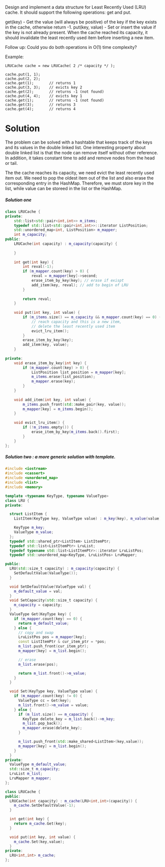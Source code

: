 Design and implement a data structure for Least Recently Used (LRU) cache. It should support the following operations: get and put.

get(key) - Get the value (will always be positive) of the key if the key exists in the cache, otherwise return -1.
put(key, value) - Set or insert the value if the key is not already present. When the cache reached its capacity, it should invalidate the least recently used item before inserting a new item.

Follow up:
Could you do both operations in O(1) time complexity?
  
Example:
```
LRUCache cache = new LRUCache( 2 /* capacity */ );

cache.put(1, 1);
cache.put(2, 2);
cache.get(1);       // returns 1
cache.put(3, 3);    // evicts key 2
cache.get(2);       // returns -1 (not found)
cache.put(4, 4);    // evicts key 1
cache.get(1);       // returns -1 (not found)
cache.get(3);       // returns 3
cache.get(4);       // returns 4  
```

# Solution

The problem can be solved with a hashtable that keeps track of the keys and its values in the double linked list. One interesting property about double linked list is that the node can remove itself without other reference. In addition, it takes constant time to add and remove nodes from the head or tail.

The the cache reaches its capacity, we need evict the least recently used item out. We need to pop the oldest item out of the list and also erase the corresponding entry in the HashMap. Therefore, we must store key in the list, while value can be storeed in the list or the HashMap.

##### Solution  one
```cpp
class LRUCache {
private:
    std::list<std::pair<int,int>> m_items;
    typedef std::list<std::pair<int,int>>::iterator ListPosition;
    std::unordered_map<int, ListPosition> m_mapper;
    int m_capacity;
public:
    LRUCache(int capacity) : m_capacity(capacity) {
        
    }
    
    int get(int key) {
        int reval(-1);
        if (m_mapper.count(key) > 0) {
            reval = m_mapper[key]->second;
            erase_item_by_key(key); // erase if exispt
            add_item(key, reval); // add to begin of LRU
        }
        
        return reval;
    }
    
    void put(int key, int value) {
        if (m_items.size() == m_capacity && m_mapper.count(key) == 0) {
            // reach capacity and this is a new item,
            // delete the least recently used item
            evict_lru_item();
        }
        erase_item_by_key(key);
        add_item(key, value);
    }
    
private:
    void erase_item_by_key(int key) {
        if (m_mapper.count(key) > 0) {
            ListPosition list_position = m_mapper[key];
            m_items.erase(list_position);
            m_mapper.erase(key);
        }
    }
    
    void add_item(int key, int value) {
        m_items.push_front(std::make_pair(key, value));
        m_mapper[key] = m_items.begin();
    }
    
    void evict_lru_item() {
        if (!m_items.empty()) {
            erase_item_by_key(m_items.back().first);
        }
    }
};
```

##### Solution two : a more generic solution with template.

```cpp
#include <iostream>
#include <cassert>
#include <unordered_map>
#include <list>
#include <memory>

template <typename KeyType, typename ValueType>
class LRU {
private:

  struct ListItem {
    ListItem(KeyType key, ValueType value) : m_key(key), m_value(value){}

    KeyType m_key;
    ValueType m_value;
  };
  typedef std::shared_ptr<ListItem> ListItemPtr;
  typedef std::list<ListItemPtr> LruList;
  typedef typename std::list<ListItemPtr>::iterator LruListPos;
  typedef std::unordered_map<KeyType, LruListPos> LruMapper;

public:
  LRU(std::size_t capacity) : m_capacity(capacity) {
    SetDefaultValue(ValueType());
  }

  void SetDefaultValue(ValueType val) {
    m_default_value = val;
  }
  void SetCapacity(std::size_t capacity) {
    m_capacity = capacity;
  }
  ValueType Get(KeyType key) {
    if (m_mapper.count(key) == 0) {
      return m_default_value;
    } else {
      // copy and swap
      LruListPos pos = m_mapper[key];
      const ListItemPtr & cur_item_ptr = *pos;
      m_list.push_front(cur_item_ptr);
      m_mapper[key] = m_list.begin();

      // erase
      m_list.erase(pos);

      return m_list.front()->m_value;
    }
  }

  void Set(KeyType key, ValueType value) {
    if (m_mapper.count(key) != 0) {
      ValueType cc = Get(key);
      m_list.front()->m_value = value;
    } else {
      if (m_list.size() == m_capacity) {
        KeyType delete_key = m_list.back()->m_key;
        m_list.pop_back();
        m_mapper.erase(delete_key);
      }

      m_list.push_front(std::make_shared<ListItem>(key,value));
      m_mapper[key] = m_list.begin();
    }
  }
private:
  ValueType m_default_value;
  std::size_t m_capacity;
  LruList m_list;
  LruMapper m_mapper;
};

class LRUCache {
public:
  LRUCache(int capacity) : m_cache(LRU<int,int>(capacity)) {
    m_cache.SetDefaultValue(-1);
  }

  int get(int key) {
    return m_cache.Get(key);
  }

  void put(int key, int value) {
    m_cache.Set(key,value);
  }
private:
  LRU<int,int> m_cache;
};
```
